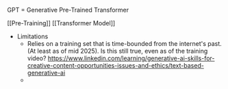 GPT = Generative Pre-Trained Transformer

[[Pre-Training]]
[[Transformer Model]]
* Limitations
	* Relies on a training set that is time-bounded from the internet's past. (At least as of mid 2025). Is this still true, even as of the training video? https://www.linkedin.com/learning/generative-ai-skills-for-creative-content-opportunities-issues-and-ethics/text-based-generative-ai
	* 